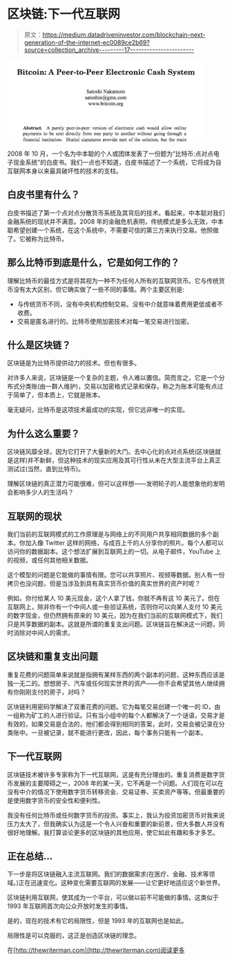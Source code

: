 # 区块链:下一代互联网

> 原文：<https://medium.datadriveninvestor.com/blockchain-next-generation-of-the-internet-ec0089ce2b69?source=collection_archive---------17----------------------->

![](img/cc58b1b00aa4279fc59107ac69c61281.png)

2008 年 10 月，一个名为中本聪的个人或团体发表了一份题为“比特币:点对点电子现金系统”的白皮书。我们一点也不知道，白皮书描述了一个系统，它将成为自互联网本身以来最具破坏性的技术的支柱。

## 白皮书里有什么？

白皮书描述了第一个点对点分散货币系统及其背后的技术。看起来，中本聪对我们金融系统的现状并不满意。2008 年的金融危机表明，传统模式是多么无效，中本聪希望创建一个系统，在这个系统中，不需要可信的第三方来执行交易。他照做了。它被称为比特币。

## 那么比特币到底是什么，它是如何工作的？

理解比特币的最佳方式是将其视为一种不为任何人所有的互联网货币。它与传统货币没有太大区别，但它确实做了一些不同的事情。两个主要区别是:

*   与传统货币不同，没有中央机构控制交易。没有中介就意味着费用更低或者不收费。
*   交易是匿名进行的。比特币使用加密技术对每一笔交易进行加密。

## 什么是区块链？

区块链是为比特币提供动力的技术。但也有很多。

对许多人来说，区块链是一个复杂的主题，令人难以置信。简而言之，它是一个分布式分类账(由一群人维护)，交易以加密格式记录和保存。称之为账本可能有点过于简单了，但本质上，它就是账本。

毫无疑问，比特币是这项技术最成功的实现，但它远非唯一的实现。

## 为什么这么重要？

区块链风靡全球，因为它打开了大量新的大门。去中心化的点对点系统(区块链就是这样)并不新鲜，但这种技术的现实应用及其可行性从未在大型主流平台上真正测试过(当然，直到比特币)。

理解区块链的真正潜力可能很难，但可以这样想——发明轮子的人能想象他的发明会影响多少人的生活吗？

## 互联网的现状

我们当前的互联网模式的工作原理是与网络上的不同用户共享相同数据的多个副本。你加入像 Twitter 这样的网络，与成百上千的人分享你的照片。每个人都可以访问你的数据副本。这个想法扩展到互联网上的一切。从电子邮件，YouTube 上的视频，或任何其他相关数据。

这个模型的问题是它能做的事情有限。您可以共享照片、视频等数据。别人有一份拷贝也没问题，但是当涉及到具有真实货币价值的真实世界的资产时呢？

例如，你付给某人 10 美元现金，这个人拿了钱，你就不再有这 10 美元了。但在互联网上，除非你有一个中间人或一些验证系统，否则你可以向某人支付 10 美元的数字现金，但仍然拥有原来的 10 美元，因为在我们当前的互联网模式下，我们只是共享数据的副本。这就是所谓的重复支出问题。区块链旨在解决这一问题，同时消除对中间人的需求。

## 区块链和重复支出问题

重复花费的问题简单来说就是指拥有某样东西的两个副本的问题，这种东西应该是独一无二的。想想房子、汽车或任何现实世界的资产——你不会希望其他人继续拥有你刚刚支付的房子，对吗？

区块链利用密码学解决了双重花费的问题。它为每笔交易创建一个唯一的 ID，由一组称为矿工的人进行验证。只有当小组中的每个人都解决了一个谜语，交易才是有效的，如果交易是合法的，他们都会得到相同的答案，此时，交易会被记录在分类账中。一旦被记录，就不能进行更改，因此，每个事务只能有一个副本。

## 下一代互联网

区块链技术被许多专家称为下一代互联网，这是有充分理由的。重复消费是数字货币发展的主要障碍之一，2008 年的某一天，它不再是一个问题。人们现在可以在没有中介的情况下使用数字货币转移资金、交易证券、买卖资产等等。但最重要的是使用数字货币的安全性和便利性。

我没有任何比特币或任何数字货币的投资。事实上，我认为投资加密货币对我来说压力太大了，但我确实认为这是一个令人兴奋和重要的新前景，但大多数人并没有很好地理解。我打算谈论更多的区块链的其他应用，使它如此有趣和多才多艺。

## 正在总结…

下一步是将区块链融入主流互联网。我们的数据需求(在医疗、金融、技术等领域。)正在迅速变化。这种变化需要互联网的发展——让它更好地适应这个新世界。

区块链利用互联网，使其成为一个平台，可以做以前不可能做的事情。这类似于 1993 年互联网首次向公众开放时发生的事情。

是的，现在的技术有它的局限性，但是 1993 年的互联网也是如此。

局限性是可以克服的，这正是创造区块链的理念。

在[http://thewriterman.com](http://thewriterman.com)阅读更多